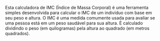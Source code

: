 Esta calculadora de IMC (Índice de Massa Corporal) é uma ferramenta simples desenvolvida para calcular o IMC de um indivíduo com base em seu peso e altura. O IMC é uma medida comumente usada para avaliar se uma pessoa está em um peso saudável para sua altura. É calculado dividindo o peso (em quilogramas) pela altura ao quadrado (em metros quadrados).